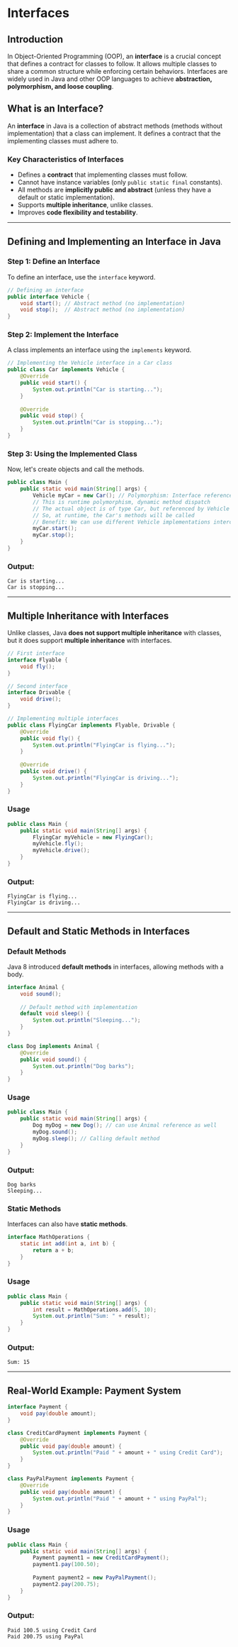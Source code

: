 # Interfaces

## Introduction

In Object-Oriented Programming (OOP), an **interface** is a crucial concept that defines a contract for classes to follow. It allows multiple classes to share a common structure while enforcing certain behaviors. Interfaces are widely used in Java and other OOP languages to achieve **abstraction, polymorphism, and loose coupling**.

## What is an Interface?

An **interface** in Java is a collection of abstract methods (methods without implementation) that a class can implement. It defines a contract that the implementing classes must adhere to.

### **Key Characteristics of Interfaces**
- Defines a **contract** that implementing classes must follow.
- Cannot have instance variables (only `public static final` constants).
- All methods are **implicitly public and abstract** (unless they have a default or static implementation).
- Supports **multiple inheritance**, unlike classes.
- Improves **code flexibility and testability**.

---

## **Defining and Implementing an Interface in Java**

### **Step 1: Define an Interface**
To define an interface, use the `interface` keyword.

```java
// Defining an interface
public interface Vehicle {
    void start(); // Abstract method (no implementation)
    void stop();  // Abstract method (no implementation)
}
```

### **Step 2: Implement the Interface**
A class implements an interface using the `implements` keyword.

```java
// Implementing the Vehicle interface in a Car class
public class Car implements Vehicle {
    @Override
    public void start() {
        System.out.println("Car is starting...");
    }
    
    @Override
    public void stop() {
        System.out.println("Car is stopping...");
    }
}
```

### **Step 3: Using the Implemented Class**
Now, let's create objects and call the methods.

```java
public class Main {
    public static void main(String[] args) {
        Vehicle myCar = new Car(); // Polymorphism: Interface reference
        // This is runtime polymorphism, dynamic method dispatch
        // The actual object is of type Car, but referenced by Vehicle
        // So, at runtime, the Car's methods will be called
        // Benefit: We can use different Vehicle implementations interchangeably
        myCar.start();
        myCar.stop();
    }
}
```

### **Output:**
```
Car is starting...
Car is stopping...
```

---

## **Multiple Inheritance with Interfaces**

Unlike classes, Java **does not support multiple inheritance** with classes, but it does support **multiple inheritance** with interfaces.

```java
// First interface
interface Flyable {
    void fly();
}

// Second interface
interface Drivable {
    void drive();
}

// Implementing multiple interfaces
public class FlyingCar implements Flyable, Drivable {
    @Override
    public void fly() {
        System.out.println("FlyingCar is flying...");
    }
    
    @Override
    public void drive() {
        System.out.println("FlyingCar is driving...");
    }
}
```

### **Usage**
```java
public class Main {
    public static void main(String[] args) {
        FlyingCar myVehicle = new FlyingCar();
        myVehicle.fly();
        myVehicle.drive();
    }
}
```

### **Output:**
```
FlyingCar is flying...
FlyingCar is driving...
```

---

## **Default and Static Methods in Interfaces**

### **Default Methods**
Java 8 introduced **default methods** in interfaces, allowing methods with a body.

```java
interface Animal {
    void sound();
    
    // Default method with implementation
    default void sleep() {
        System.out.println("Sleeping...");
    }
}

class Dog implements Animal {
    @Override
    public void sound() {
        System.out.println("Dog barks");
    }
}
```

### **Usage**
```java
public class Main {
    public static void main(String[] args) {
        Dog myDog = new Dog(); // can use Animal reference as well
        myDog.sound();
        myDog.sleep(); // Calling default method
    }
}
```

### **Output:**
```
Dog barks
Sleeping...
```

### **Static Methods**
Interfaces can also have **static methods**.

```java
interface MathOperations {
    static int add(int a, int b) {
        return a + b;
    }
}
```

### **Usage**
```java
public class Main {
    public static void main(String[] args) {
        int result = MathOperations.add(5, 10);
        System.out.println("Sum: " + result);
    }
}
```

### **Output:**
```
Sum: 15
```

---

## **Real-World Example: Payment System**

```java
interface Payment {
    void pay(double amount);
}

class CreditCardPayment implements Payment {
    @Override
    public void pay(double amount) {
        System.out.println("Paid " + amount + " using Credit Card");
    }
}

class PayPalPayment implements Payment {
    @Override
    public void pay(double amount) {
        System.out.println("Paid " + amount + " using PayPal");
    }
}
```

### **Usage**
```java
public class Main {
    public static void main(String[] args) {
        Payment payment1 = new CreditCardPayment();
        payment1.pay(100.50);
        
        Payment payment2 = new PayPalPayment();
        payment2.pay(200.75);
    }
}
```

### **Output:**
```
Paid 100.5 using Credit Card
Paid 200.75 using PayPal
```
